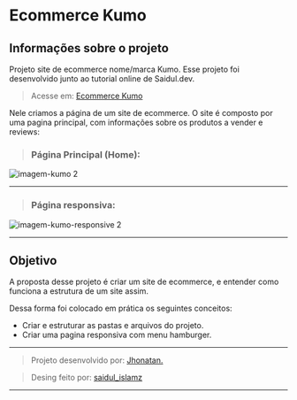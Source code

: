 # Ecommerce Kumo

## Informações sobre o projeto

Projeto site de ecommerce nome/marca Kumo.
Esse projeto foi desenvolvido junto ao tutorial online de Saidul.dev.

> Acesse em: [Ecommerce Kumo](https://projeto-manhattan-coffe.vercel.app/ "Projeto Ecommerce Kumo")

Nele criamos a página de um site de ecommerce. O site é composto por uma pagina principal, com informações sobre os produtos a vender e reviews:

> ### Página Principal (Home):

![imagem-kumo 2](https://github.com/Jhonatan-777/projeto-kumo/assets/155544904/ddbc8eff-b153-4bc2-aa1d-9c24fbf0af5e)

---

> ### Página responsiva:

![imagem-kumo-responsive 2](https://github.com/Jhonatan-777/projeto-kumo/assets/155544904/c93cf6ab-8c12-4ebf-8cf8-62ce4fbcf6ef)

---

## Objetivo

A proposta desse projeto é criar um site de ecommerce, e entender como funciona a estrutura de um site assim.

Dessa forma foi colocado em prática os seguintes conceitos:

- Criar e estruturar as pastas e arquivos do projeto.
- Criar uma pagina responsiva com menu hamburger.

---

> Projeto desenvolvido por: [Jhonatan.](https://github.com/Jhonatan-777/ "Github Jhonatan Silva")

> Desing feito por: [saidul_islamz](https://www.instagram.com/saidul_islamz/ "Instagram Saidul Islam")

---
